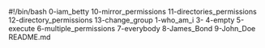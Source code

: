 #!/bin/bash
0-iam_betty
10-mirror_permissions
11-directories_permissions
12-directory_permissions
13-change_group
1-who_am_i
3-
4-empty
5-execute
6-multiple_permissions
7-everybody
8-James_Bond
9-John_Doe
README.md
